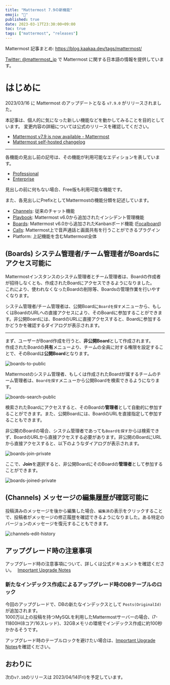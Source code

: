 ```yaml
---
title: "Mattermost 7.9の新機能"
emoji: "🎉"
published: true
date: 2023-03-17T23:30:00+09:00
toc: true
tags: ["mattermost", "releases"]
---
```


Mattermost 記事まとめ: https://blog.kaakaa.dev/tags/mattermost/

[Twitter: @mattermost_jp](https://twitter.com/mattermost_jp) で Mattermost に関する日本語の情報を提供しています。

# はじめに

2023/03/16 に Mattermost のアップデートとなる `v7.9.0` がリリースされました。  

本記事は、個人的に気になった新しい機能などを動かしてみることを目的としています。
変更内容の詳細については公式のリリースを確認してください。

- [Mattermost v7\.9 is now available \- Mattermost](https://mattermost.com/blog/mattermost-v7-9-is-now-available/)
- [Mattermost self\-hosted changelog](https://docs.mattermost.com/install/self-managed-changelog.html)

---

各機能の見出し前の記号は、その機能が利用可能なエディションを表しています。

- [Professional](https://mattermost.com/pricing/)
- [Enterprise](https://mattermost.com/pricing/)

見出しの前に何もない場合、Free版も利用可能な機能です。

また、各見出しにPrefixとしてMattermostの機能分類を記述しています。

- [Channels](https://docs.mattermost.com/guides/channels.html): 従来のチャット機能
- [Playbook](https://docs.mattermost.com/guides/playbooks.html): Mattermost v6.0から追加されたインシデント管理機能
- [Boards](https://docs.mattermost.com/guides/boards.html): Mattermost v6.0から追加されたKanbanボード機能 ([Focalboard](https://www.focalboard.com/))
- [Calls](https://docs.mattermost.com/channels/make-calls.html): Mattermost上で音声通話と画面共有を行うことができるプラグイン
- Platform: 上記機能を含むMattermost全体

## (Boards) システム管理者/チーム管理者がBoardsにアクセス可能に

Mattermostインスタンスのシステム管理者とチーム管理者は、Boardの作成者が招待しなくとも、作成されたBoardにアクセスできるようになりました。  
これにより、使われなくなったBoardの削除等、Boardsの管理作業を行いやすくなります。  

システム管理者/チーム管理者は、公開Boardに`Boardを探す`メニューから、もしくはBoardのURLへの直接アクセスにより、そのBoardに参加することができます。非公開Boardには、BoardのURLに直接アクセスすると、Boardに参加するかどうかを確認するダイアログが表示されます。

---

まず、ユーザーがBoard作成を行うと、**非公開Board**として作成されます。  
作成されたBoardの**共有**メニューより、チームの全員に対する権限を設定することで、そのBoardは**公開Board**となります。

![boards-to-public](https://blog.kaakaa.dev/images/posts/mattermost/releases-7.9/boards-to-public.png)

Mattermostのシステム管理者、もしくは作成されたBoardが属するチームのチーム管理者は、`Boardを探す`メニューから公開Boardを検索できるようになります。

![boards-search-public](https://blog.kaakaa.dev/images/posts/mattermost/releases-7.9/boards-search-public.png)

検索されたBoardにアクセスすると、そのBoardの**管理者**として自動的に参加することができます。また、公開Boardには、BoardのURLを直接指定して参加することもできます。

非公開のBoardの場合、システム管理者であっても`Boardを探す`からは検索できず、BoardのURLから直接アクセスする必要があります。非公開のBoardにURLから直接アクセスすると、以下のようなダイアログが表示されます。

![boards-join-private](https://blog.kaakaa.dev/images/posts/mattermost/releases-7.9/boards-join-private.png)

ここで、**Join**を選択すると、非公開BoardにそのBoardの**管理者**として参加することができます。

![boards-joined-private](https://blog.kaakaa.dev/images/posts/mattermost/releases-7.9/boards-joined-private.png)

## (Channels) メッセージの編集履歴が確認可能に

投稿済みのメッセージを後から編集した場合、`編集済`の表示をクリックすることで、投稿者がメッセージの修正履歴を確認できるようになりました。ある特定のバージョンのメッセージを復元することもできます。

![channels-edit-history](https://blog.kaakaa.dev/images/posts/mattermost/releases-7.9/channels-edit-history.png)

## アップグレード時の注意事項

アップグレード時の注意事項について、詳しくは公式ドキュメントを確認ください。　 
[Important Upgrade Notes](https://docs.mattermost.com/upgrade/important-upgrade-notes.html)

### 新たなインデックス作成によるアップグレード時のDBテーブルのロック

今回のアップグレードで、DBの新たなインデックスとして `Posts(OriginalId)` が追加されます。  
1000万以上の投稿を持つMySQLを利用したMattermostサーバーの場合、i7-11800H(8コア/16スレッド)、32GBメモリの環境でインデックス作成に約100秒かかるそうです。

アップグレード時のテーブルロックを避けたい場合は、[Important Upgrade Notes](https://docs.mattermost.com/upgrade/important-upgrade-notes.html)を確認ください。


## おわりに
次の`v7.10`のリリースは 2023/04/14(Fri)を予定しています。
